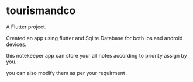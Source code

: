 # tourismandco

A Flutter project.

Created an app using flutter and Sqlite Database for both ios and android devices.

this notekeeper app can store your all notes according to priority assign by you.

you can also modify them as per your requirment .
